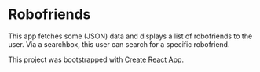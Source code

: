 # Robofriends

This app fetches some (JSON) data and displays a list of robofriends to the user. Via a searchbox, this user can search for a specific robofriend.

This project was bootstrapped with [Create React App](https://github.com/facebook/create-react-app).
